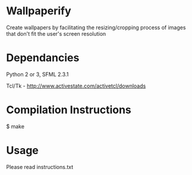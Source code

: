 # Wallpaperify

Create wallpapers by facilitating the resizing/cropping process of images that don't fit the user's screen resolution

# Dependancies

Python 2 or 3, SFML 2.3.1

Tcl/Tk - http://www.activestate.com/activetcl/downloads

# Compilation Instructions

$ make

# Usage

Please read instructions.txt
